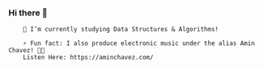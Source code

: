 ### Hi there 👋

        🌱 I’m currently studying Data Structures & Algorithms!

        ⚡ Fun fact: I also produce electronic music under the alias Amin Chavez! 💃🕺
        Listen Here: https://aminchavez.com/
        


<!--
**bmchavez/bmchavez** is a ✨ _special_ ✨ repository because its `README.md` (this file) appears on your GitHub profile.

Here are some ideas to get you started:

- 🔭 I’m currently working on ...
- 🌱 I’m currently learning ...
- 👯 I’m looking to collaborate on ...
- 🤔 I’m looking for help with ...
- 💬 Ask me about ...
- 📫 How to reach me: ...
- 😄 Pronouns: ...
- ⚡ Fun fact: ...
-->
